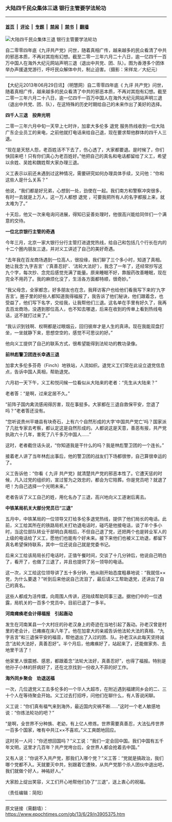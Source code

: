 ### 大陆四千民众集体三退 银行主管要学法轮功

---

#### [首页](../../../..?n3905375) &nbsp;|&nbsp; [评论](../../../../../epoch-comment?n3905375) &nbsp;|&nbsp; [专题](../../../../../epoch-special?n3905375) &nbsp;|&nbsp; [禁闻](../../../../../epoch-news?n3905375) &nbsp;|&nbsp; [禁书](../../../../../books?n3905375) &nbsp;|&nbsp; [翻墙](https://github.com/gfw-breaker/nogfw/blob/master/README.md?n3905375)


<div><img alt="大陆四千民众集体三退 银行主管要学法轮功" class="attachment-djy_600_400 size-djy_600_400 wp-post-image" src="https://i.epochtimes.com/assets/uploads/2013/06/121001105029100311-600x400.jpg"/>
<div class="caption">
 <p>
  自二零零四年底《九评共产党》问世，随着真相广传，越来越多的民众看清了中共的邪恶本质，不再对其抱有幻想。截至二零一三年六月二十八日，逾一亿四千一百万中国人在海外大纪元网站声明三退（退出中共党、团、队）。图为香港多个团体举办声援退党游行，呼吁民众解体中共，制止迫害。（摄影：宋祥龙／大纪元）
 </p>
</div></div><hr/><div class="post_content" id="artbody" itemprop="articleBody">
 <!-- article content begin -->
 <p>
  【大纪元2013年06月29日讯】（明慧网）自二零零四年底《
  <ok href="https://www.epochtimes.com/gb/tag/%E4%B9%9D%E8%AF%84.html">
   九评
  </ok>
  共产党》问世，随着真相广传，越来越多的民众看清了中共的邪恶本质，不再对其抱有幻想。截至二零一三年六月二十八日，逾一亿四千一百万中国人在海外大纪元网站声明三退（退出中共党、团、队），在这特殊的历史时期给自己的未来作出了美好的选择。
 </p>
 <p>
  <b>
   四千人三退　投奔光明
  </b>
 </p>
 <p>
  二零一三年六月中旬一天早上七时许，加拿大多伦多
  <ok href="https://www.epochtimes.com/gb/tag/%E9%80%80%E5%85%9A.html">
   退党
  </ok>
  服务热线收到一位大陆广东企业员工的来电，之前他就打电话来给自己退，现在要求帮他群体的四千人三退。
 </p>
 <p>
  “现在是天怒人怨，老百姓活不下去了，伤心透了，大家都要退。是时候了，你们快回来吧！只有你们真心为老百姓好。”他把自己的真名和电话都留给了义工，希望以余姓、吴姓和魏姓帮大家办理三退。
 </p>
 <p>
  义工表示以前还未遇到过这种情况，需要研究如何办理具体手续，又问他：“你和这些人是什么关系？”
 </p>
 <p>
  他说，“我们都是好兄弟，心想到一处，劲使在一起。我们南方和警察冲突很多，有时一去就是上万人，这一万人都想
  <ok href="https://www.epochtimes.com/gb/tag/%E9%80%80%E5%85%9A.html">
   退党
  </ok>
  ，可要我把所有人的名字都报上来，就太难为了。”
 </p>
 <p>
  十天后，他又一次来电询问进展，得知已妥善处理时，他很高兴能给同伴们一个满意的交待。
 </p>
 <p>
  <b>
   一位北京银行主管的奇遇
  </b>
 </p>
 <p>
  今年三月，北京一家大银行分行主管打进退党热线，给自己和包括几个行长在内的十二个圈内朋友三退，并对义工讲述了自己的美好奇遇。
 </p>
 <p>
  “去年我在百龙商场遇到一位高人，很投缘，我们聊了三个多小时，知道了真相。她让我念‘九字吉言’（‘真善忍好’、‘法轮大法好’），我念了一年了，还经常抄写这九个字，每次抄、念完后感觉充满了能量。原来睡眠不好，靠服药改善睡眠，现在完全不用药了。我的麻烦化没了，生活各方面都特顺，很奇妙。”
 </p>
 <p>
  “我父母念，全家都念，好多朋友也在念，我拜访客户也给他们看我写下来的‘九字吉言’。圈子里的好些人都知道我得福报了，我告诉了他们秘诀，他们跟着念，也受益了，他们写下名字，交给我，让我帮他们三退。这名单在手里有好久了，我再去百龙商场，没遇到那位高人，也不知去哪退，后来在收到的传单上看到热线电话，这不就打过来了。”
 </p>
 <p>
  “我认识到钱啊、权啊都是过眼烟云，回归彼岸才是人生的真谛。现在我能双盘打坐，一坐就静下来，思想空空的，感觉不可思议的好。”
 </p>
 <p>
  他向义工提供了自己的联系方式，很希望能得到法轮功的教功录像。
 </p>
 <p>
  <b>
   前林彪警卫团连长幸遇三退
  </b>
 </p>
 <p>
  加拿大多伦多芬奇（Finch）地铁站，人流如织。退党义工们常在此设立退党信息点，告诉中国人真相，帮助退党。
 </p>
 <p>
  六月初一天下午，义工和悦问候一位看似从大陆来的老者：“先生从大陆来？”
 </p>
 <p>
  老者答：“是啊，过来定居不久。”
 </p>
 <p>
  “前阵子国内禽流感闹得厉害，现在事挺多。大家都在三退自救保平安，您退了吗？”老者答还没有。
 </p>
 <p>
  “您听说贵州平塘县有块奇石，上有六个自然形成的大字‘中国共产党亡’吗？国家派了几批专家去考察，都认定这是自然形成的。人都说这是天意，善恶有报，共产党执政六十几年，害死了八千多万中国人……”
 </p>
 <p>
  这时，老者截住话头说，“你知道我是干什么的吗？我是林彪警卫团的一个连长。”
 </p>
 <p>
  接着老人讲了当年林彪出事后，他的警卫团的战友们下场都很惨，自己算很幸运的了。
 </p>
 <p>
  义工告诉他：“你看《
  <ok href="https://www.epochtimes.com/gb/tag/%E4%B9%9D%E8%AF%84.html">
   九评
  </ok>
  共产党》就清楚共产党的邪恶本性了。它遭天惩的时候，凡入过党的组织的，宣过誓为之效忠的，都会为它陪葬。你是党员吧？就退了吧！为自己选择一个光明未来。”
 </p>
 <p>
  老者告诉了义工自己的姓，用化名办了三退，高兴地向义工道谢后离去。
 </p>
 <p>
  <b>
   中铁某局机关大部分党员已“三退”
  </b>
 </p>
 <p>
  五月中，中铁某局的一位领导又打给多伦多退党热线，提供了他们局长的电话。此前，义工给其所在的铁路局机关打劝退电话时，碰巧是他接电话，谈了半个多小时，当这位部队转业干部明白真相后，不但自己退了党，还把两个也是转业军人的上级的电话给了义工，愿他们也能有个好未来。接下来他们也被义工劝退，都留下真名希望保持联系，其中一位还说自己就是党委书记。
 </p>
 <p>
  后来义工给该局局长打电话时，正值午餐时间，交谈了十几分钟后，他说自己明白了，看开了，也做了三退了，并且也提供了另一领导的电话。
 </p>
 <p>
  这一次，义工给这位领导讲了五十多分钟，他从刚开始态度粗暴地说：“我就信××党，为什么要退？”听到后来他说自己流泪了，最后请义工帮助退党，还讲出了自己的真名。
 </p>
 <p>
  这些人都成为活传媒，向周围人传讲，还陆续帮助同事三退。据他们中的一位透露，局机关的一百多个党员中，目前已退了一多半。
 </p>
 <p>
  <b>
   河南瘫痪老会计得福报　引起轰动
  </b>
 </p>
 <p>
  发生在河南某县一个大村庄的孙老汉身上的奇迹在当地引起了轰动。孙老汉曾是村里的老会计，已瘫痪在床八年了。他在加拿大的亲戚告诉他法轮大法的真相、“九字吉言”和三退保平安的福音，帮他退出了入过的团、队。孙老汉从此每天坚持诚念“法轮大法好，真善忍好”。半个月后，他瘫痪好了，站起来了，还能做家务、去地里干活了！
 </p>
 <p>
  他家里人很震撼、感恩，都跟着念“法轮大法好，真善忍好”，也得了福报。特别是他孙子小林的肝病好了，还在北京找到一份收入不菲的好工作。
 </p>
 <p>
  <b>
   海外同乡聚会　劝退送福
  </b>
 </p>
 <p>
  一次，几位退党义工去多伦多的一个华人大超市，在附近遇到福建同乡会的二、三十个人在等待聚会开始。义工过去打招呼，问他们在聊什么，有人答说闲聊。
 </p>
 <p>
  义工说：“你们真有福气来到海外，最近国内灾祸不断……”这时一个老人敏感地说：“你炼法轮功的吧？”
 </p>
 <p>
  “是啊，全世界不分种族、老幼，有上亿人修炼。世界需要真善忍，大法弘传世界一百多个国家，唯有中共江××不喜欢。”义工爽朗地回应。
 </p>
 <p>
  这时另一人问：“你还想回国吗？”义工说：“我们一定会回中国。我们中国有五千年文明，这里才几百年？共产党垮台后，全世界人都会抢着去中国。”
 </p>
 <p>
  又有人说：“你说不入共产党，那我们入哪个党？”义工答：“党就是搞政治，我们哪个党都不入。天就要灭中共，别跟着它遭殃，从共产党那个杀人团伙中退出吧，我们就做个好人，神祐好人。”
 </p>
 <p>
  大家脸上绽出笑容，义工们开心地帮他们办了“三退”，送上衷心的祝福。
 </p>
 <p>
  （责任编辑：简阳）
 </p>
 <p>
  <!-- article content end -->
  <div id="below_article_ad">
  </div>
 </p>
</div>


---

原文链接（需翻墙）：https://www.epochtimes.com/gb/13/6/29/n3905375.htm